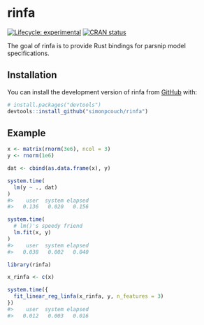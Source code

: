 
<!-- README.md is generated from README.Rmd. Please edit that file -->

# rinfa

<!-- badges: start -->

[![Lifecycle:
experimental](https://img.shields.io/badge/lifecycle-experimental-orange.svg)](https://lifecycle.r-lib.org/articles/stages.html#experimental)
[![CRAN
status](https://www.r-pkg.org/badges/version/rinfa)](https://CRAN.R-project.org/package=rinfa)
<!-- badges: end -->

The goal of rinfa is to provide Rust bindings for parsnip model
specifications.

## Installation

You can install the development version of rinfa from
[GitHub](https://github.com/) with:

``` r
# install.packages("devtools")
devtools::install_github("simonpcouch/rinfa")
```

## Example

``` r
x <- matrix(rnorm(3e6), ncol = 3)
y <- rnorm(1e6)

dat <- cbind(as.data.frame(x), y)

system.time(
  lm(y ~ ., dat)
)
#>    user  system elapsed 
#>   0.136   0.020   0.156

system.time(
  # lm()'s speedy friend
  lm.fit(x, y)
)
#>    user  system elapsed 
#>   0.038   0.002   0.040

library(rinfa)

x_rinfa <- c(x)

system.time({
  fit_linear_reg_linfa(x_rinfa, y, n_features = 3)
})
#>    user  system elapsed 
#>   0.012   0.003   0.016
```
